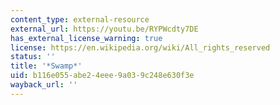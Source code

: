 ```yaml
---
content_type: external-resource
external_url: https://youtu.be/RYPWcdty7DE
has_external_license_warning: true
license: https://en.wikipedia.org/wiki/All_rights_reserved
status: ''
title: '*Swamp*'
uid: b116e055-abe2-4eee-9a03-9c248e630f3e
wayback_url: ''
---
```


